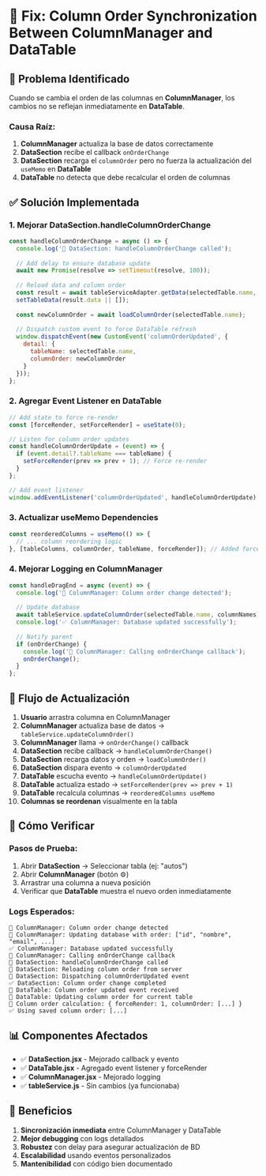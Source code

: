 # 🔧 Fix: Column Order Synchronization Between ColumnManager and DataTable

## 🎯 **Problema Identificado**

Cuando se cambia el orden de las columnas en **ColumnManager**, los cambios no se reflejan inmediatamente en **DataTable**.

### **Causa Raíz:**
1. **ColumnManager** actualiza la base de datos correctamente
2. **DataSection** recibe el callback `onOrderChange` 
3. **DataSection** recarga el `columnOrder` pero no fuerza la actualización del `useMemo` en **DataTable**
4. **DataTable** no detecta que debe recalcular el orden de columnas

## ✅ **Solución Implementada**

### **1. Mejorar DataSection.handleColumnOrderChange**
```javascript
const handleColumnOrderChange = async () => {
  console.log('🔄 DataSection: handleColumnOrderChange called');
  
  // Add delay to ensure database update
  await new Promise(resolve => setTimeout(resolve, 100));
  
  // Reload data and column order
  const result = await tableServiceAdapter.getData(selectedTable.name, filters);
  setTableData(result.data || []);
  
  const newColumnOrder = await loadColumnOrder(selectedTable.name);
  
  // Dispatch custom event to force DataTable refresh
  window.dispatchEvent(new CustomEvent('columnOrderUpdated', {
    detail: { 
      tableName: selectedTable.name, 
      columnOrder: newColumnOrder 
    }
  }));
};
```

### **2. Agregar Event Listener en DataTable**
```javascript
// Add state to force re-render
const [forceRender, setForceRender] = useState(0);

// Listen for column order updates
const handleColumnOrderUpdate = (event) => {
  if (event.detail?.tableName === tableName) {
    setForceRender(prev => prev + 1); // Force re-render
  }
};

// Add event listener
window.addEventListener('columnOrderUpdated', handleColumnOrderUpdate);
```

### **3. Actualizar useMemo Dependencies**
```javascript
const reorderedColumns = useMemo(() => {
  // ... column reordering logic
}, [tableColumns, columnOrder, tableName, forceRender]); // Added forceRender
```

### **4. Mejorar Logging en ColumnManager**
```javascript
const handleDragEnd = async (event) => {
  console.log('🔧 ColumnManager: Column order change detected');
  
  // Update database
  await tableService.updateColumnOrder(selectedTable.name, columnNames);
  console.log('✅ ColumnManager: Database updated successfully');
  
  // Notify parent
  if (onOrderChange) {
    console.log('🔧 ColumnManager: Calling onOrderChange callback');
    onOrderChange();
  }
};
```

## 🔄 **Flujo de Actualización**

1. **Usuario** arrastra columna en ColumnManager
2. **ColumnManager** actualiza base de datos → `tableService.updateColumnOrder()`
3. **ColumnManager** llama → `onOrderChange()` callback
4. **DataSection** recibe callback → `handleColumnOrderChange()`
5. **DataSection** recarga datos y orden → `loadColumnOrder()`
6. **DataSection** dispara evento → `columnOrderUpdated`
7. **DataTable** escucha evento → `handleColumnOrderUpdate()`
8. **DataTable** actualiza estado → `setForceRender(prev => prev + 1)`
9. **DataTable** recalcula columnas → `reorderedColumns useMemo`
10. **Columnas se reordenan** visualmente en la tabla

## 🧪 **Cómo Verificar**

### **Pasos de Prueba:**
1. Abrir **DataSection** → Seleccionar tabla (ej: "autos")
2. Abrir **ColumnManager** (botón ⚙️)
3. Arrastrar una columna a nueva posición
4. Verificar que **DataTable** muestra el nuevo orden inmediatamente

### **Logs Esperados:**
```
🔧 ColumnManager: Column order change detected
🔧 ColumnManager: Updating database with order: ["id", "nombre", "email", ...]
✅ ColumnManager: Database updated successfully
🔧 ColumnManager: Calling onOrderChange callback
🔄 DataSection: handleColumnOrderChange called
🔄 DataSection: Reloading column order from server
🔄 DataSection: Dispatching columnOrderUpdated event
✅ DataSection: Column order change completed
🔧 DataTable: Column order updated event received
🔧 DataTable: Updating column order for current table
🔧 Column order calculation: { forceRender: 1, columnOrder: [...] }
✅ Using saved column order: [...]
```

## 📊 **Componentes Afectados**

- ✅ **DataSection.jsx** - Mejorado callback y evento
- ✅ **DataTable.jsx** - Agregado event listener y forceRender
- ✅ **ColumnManager.jsx** - Mejorado logging
- ✅ **tableService.js** - Sin cambios (ya funcionaba)

## 🎯 **Beneficios**

1. **Sincronización inmediata** entre ColumnManager y DataTable
2. **Mejor debugging** con logs detallados
3. **Robustez** con delay para asegurar actualización de BD
4. **Escalabilidad** usando eventos personalizados
5. **Mantenibilidad** con código bien documentado 